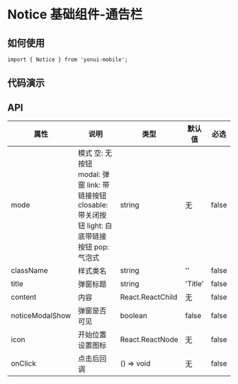 # Notice 基础组件-通告栏
## 如何使用

```
import { Notice } from 'yonui-mobile';

```

## 代码演示


## API

属性 | 说明 | 类型 | 默认值 | 必选
----|-----|------|------|------
mode | 模式 空: 无按钮 modal: 弹窗 link: 带链接按钮 closable: 带关闭按钮 light: 白底带链接按钮 pop: 气泡式 | string | 无 | false
className | 样式类名 | string | '' | false
title | 弹窗标题 | string | 'Title' | false
content | 内容 | React.ReactChild | 无 | false
noticeModalShow | 弹窗是否可见 | boolean | false | false
icon | 开始位置设置图标 | React.ReactNode | 无 | false
onClick | 点击后回调 | () => void | 无 | false
